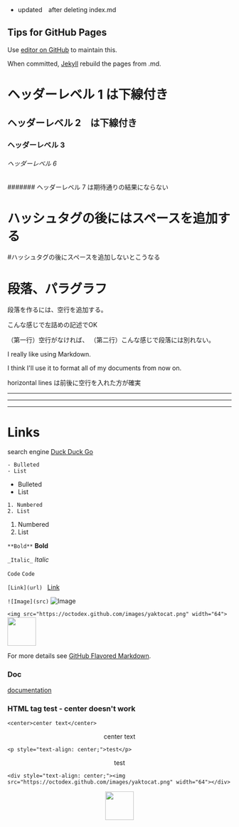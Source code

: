 * updated　after deleting  index.md

## Tips for GitHub Pages

Use [editor on GitHub](https://github.com/jamad/jamad.github.io/edit/master/index.md) to maintain this.

When committed, [Jekyll](https://jekyllrb.com/) rebuild the pages from .md.

# ヘッダーレベル 1 は下線付き
## ヘッダーレベル 2　は下線付き
### ヘッダーレベル 3
###### ヘッダーレベル 6
####### ヘッダーレベル 7 は期待通りの結果にならない

# ハッシュタグの後にはスペースを追加する
#ハッシュタグの後にスペースを追加しないとこうなる


# 段落、パラグラフ
段落を作るには、空行を追加する。

こんな感じで左詰めの記述でOK

（第一行）空行がなければ、
（第二行）こんな感じで段落には別れない。

I really like using Markdown.

I think I'll use it to format all of my documents from now on.

horizontal lines  は前後に空行を入れた方が確実

---

***

___

# Links
search engine [Duck Duck Go](https://duckduckgo.com)


```
- Bulleted
- List
```
- Bulleted
- List

```
1. Numbered
2. List
```
1. Numbered
2. List

```**Bold**```
**Bold**

```_Italic_```
_Italic_

````Code````
`Code`

```[Link](url) ```
[Link](url) 

```![Image](src)```
![Image](src)

```<img src="https://octodex.github.com/images/yaktocat.png" width="64">```
<img src="https://octodex.github.com/images/yaktocat.png" width="64">

For more details see [GitHub Flavored Markdown](https://guides.github.com/features/mastering-markdown/).



### Doc
[documentation](https://help.github.com/categories/github-pages-basics/) 


### HTML tag test - center doesn't work

`<center>center text</center>`
<center>center text</center>

`<p style="text-align: center;">test</p>`
<p style="text-align: center;">test</p>


`<div style="text-align: center;"><img src="https://octodex.github.com/images/yaktocat.png" width="64"></div>`
<div style="text-align: center;"><img src="https://octodex.github.com/images/yaktocat.png" width="64"></div>
